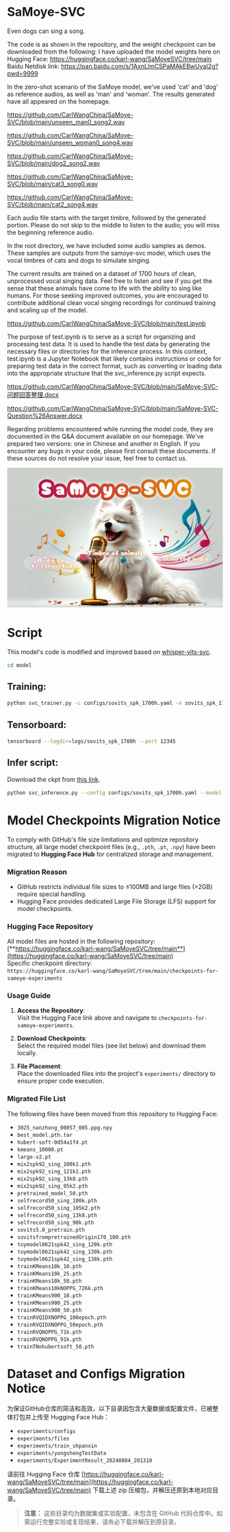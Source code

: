# SaMoye-SVC

Even dogs can sing a song.

The code is as shown in the repository, and the weight checkpoint can be downloaded from the following:
I have uploaded the model weights here on Hugging Face: https://huggingface.co/karl-wang/SaMoyeSVC/tree/main
Baidu Netdisk link: https://pan.baidu.com/s/1AxnLlmCSPaMAkEBwUyaI2g?pwd=9999

In the zero-shot scenario of the SaMoye model, we've used 'cat' and 'dog' as reference audios, as well as 'man' and 'woman'.
The results generated have all appeared on the homepage.

https://github.com/CarlWangChina/SaMoye-SVC/blob/main/unseen_man0_song2.wav

https://github.com/CarlWangChina/SaMoye-SVC/blob/main/unseen_woman0_song4.wav

https://github.com/CarlWangChina/SaMoye-SVC/blob/main/dog2_song2.wav

https://github.com/CarlWangChina/SaMoye-SVC/blob/main/cat3_song0.wav

https://github.com/CarlWangChina/SaMoye-SVC/blob/main/cat2_song4.wav

Each audio file starts with the target timbre, followed by the generated portion. Please do not skip to the middle to listen to the audio; you will miss the beginning reference audio.

In the root directory, we have included some audio samples as demos. These samples are outputs from the samoye-svc model, which uses the vocal timbres of cats and dogs to simulate singing. 

The current results are trained on a dataset of 1700 hours of clean, unprocessed vocal singing data. Feel free to listen and see if you get the sense that these animals have come to life with the ability to sing like humans. For those seeking improved outcomes, you are encouraged to contribute additional clean vocal singing recordings for continued training and scaling up of the model.

https://github.com/CarlWangChina/SaMoye-SVC/blob/main/test.ipynb

The purpose of test.ipynb is to serve as a script for organizing and processing test data. It is used to handle the test data by generating the necessary files or directories for the inference process. In this context, test.ipynb is a Jupyter Notebook that likely contains instructions or code for preparing test data in the correct format, such as converting or loading data into the appropriate structure that the svc_inference.py script expects.

https://github.com/CarlWangChina/SaMoye-SVC/blob/main/SaMoye-SVC-问题回答整理.docx

https://github.com/CarlWangChina/SaMoye-SVC/blob/main/SaMoye-SVC-Question%26Answer.docx

Regarding problems encountered while running the model code, they are documented in the Q&A document available on our homepage. 
We've prepared two versions: one in Chinese and another in English. If you encounter any bugs in your code, please first consult these documents. 
If these sources do not resolve your issue, feel free to contact us.


![image](pics/cover.jpg)


# Script
This model's code is modified and improved based on [whisper-vits-svc](https://github.com/PlayVoice/whisper-vits-svc).

```bash
cd model
```

## Training:
```bash
python svc_trainer.py -c configs/sovits_spk_1700h.yaml -n sovits_spk_1700h
```

## Tensorboard:
```bash
tensorboard --logdir=logs/sovits_spk_1700h --port 12345
```

## Infer script:
Download the ckpt from [this link](https://huggingface.co/karl-wang/SaMoyeSVC/tree/main).

```bash
python svc_inference.py --config configs/sovits_spk_1700h.yaml --model sovits_spk_1700h_0020.pt --spk spk.wav --wave content.wav
```
# Model Checkpoints Migration Notice

To comply with GitHub's file size limitations and optimize repository structure, all large model checkpoint files (e.g., `.pth`, `.pt`, `.npy`) have been migrated to **Hugging Face Hub** for centralized storage and management.


### Migration Reason
- GitHub restricts individual file sizes to ≤100MB and large files (>2GB) require special handling.
- Hugging Face provides dedicated Large File Storage (LFS) support for model checkpoints.


### Hugging Face Repository
All model files are hosted in the following repository:  
[**https://huggingface.co/karl-wang/SaMoyeSVC/tree/main**](https://huggingface.co/karl-wang/SaMoyeSVC/tree/main)  
Specific checkpoint directory:  
`https://huggingface.co/karl-wang/SaMoyeSVC/tree/main/checkpoints-for-samoye-experiments`


### Usage Guide
1. **Access the Repository**:  
   Visit the Hugging Face link above and navigate to `checkpoints-for-samoye-experiments`.

2. **Download Checkpoints**:  
   Select the required model files (see list below) and download them locally.

3. **File Placement**:  
   Place the downloaded files into the project's `experiments/` directory to ensure proper code execution.


### Migrated File List
The following files have been moved from this repository to Hugging Face:  
- `3025_nanzhong_00057_005.ppg.npy`  
- `best_model.pth.tar`  
- `hubert-soft-0d54a1f4.pt`  
- `kmeans_10000.pt`  
- `large-v2.pt`  
- `mix2spk92_sing_100k1.pth`  
- `mix2spk92_sing_121k1.pth`  
- `mix2spk92_sing_13k8.pth`  
- `mix2spk92_sing_95k2.pth`  
- `pretrained_model_50.pth`  
- `selfrecord50_sing_100k.pth`  
- `selfrecord50_sing_105k2.pth`  
- `selfrecord50_sing_13k8.pth`  
- `selfrecord50_sing_90k.pth`  
- `sovits5.0_pretrain.pth`  
- `sovitsfrompretrainedOrigin170_100.pth`  
- `toymodel0621spk42_sing_120k.pth`  
- `toymodel0621spk42_sing_130k.pth`  
- `toymodel0621spk42_sing_138k.pth`  
- `trainKMeans10k_10.pth`  
- `trainKMeans10k_25.pth`  
- `trainKMeans10k_50.pth`  
- `trainKMeans10kNOPPG_726k.pth`  
- `trainKMeans900_10.pth`  
- `trainKMeans900_25.pth`  
- `trainKMeans900_50.pth`  
- `trainRVQIDXNOPPG_100epoch.pth`  
- `trainRVQIDXNOPPG_50epoch.pth`  
- `trainRVQNOPPG_71k.pth`  
- `trainRVQNOPPG_91k.pth`  
- `trainTNohubertsoft_50.pth`


# Dataset and Configs Migration Notice

为保证GitHub仓库的简洁和高效，以下目录因包含大量数据或配置文件，已被整体打包并上传至 Hugging Face Hub：

- `experiments/configs`
- `experiments/files`
- `experiments/train_shpanxin`
- `experiments/yongshengTestData`
- `experiments/ExperimentResult_20240804_201310`

请前往 Hugging Face 仓库 [https://huggingface.co/karl-wang/SaMoyeSVC/tree/main](https://huggingface.co/karl-wang/SaMoyeSVC/tree/main) 下载上述 zip 压缩包，并解压还原到本地对应目录。

> **注意：**
> 这些目录均为数据集或实验配置，未包含在 GitHub 代码仓库中。如需运行完整实验或复现结果，请务必下载并解压到原目录。

